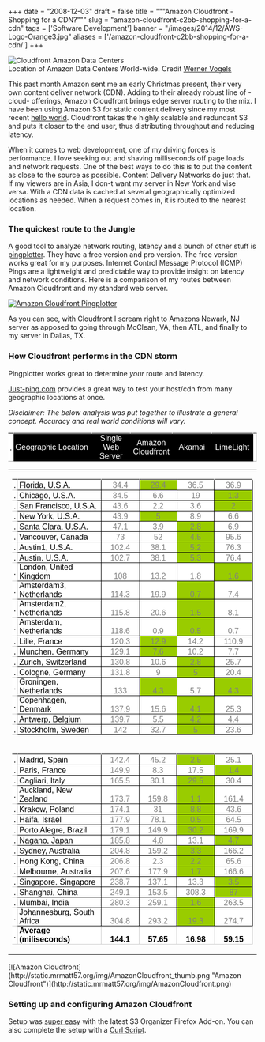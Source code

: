 
+++
date = "2008-12-03"
draft = false
title = """Amazon Cloudfront - Shopping for a CDN?"""
slug = "amazon-cloudfront-c2bb-shopping-for-a-cdn"
tags = ['Software Development']
banner = "/images/2014/12/AWS-Logo-Orange3.jpg"
aliases = ['/amazon-cloudfront-c2bb-shopping-for-a-cdn/']
+++


![Cloudfront Amazon Data Centers](http://static.mrmatt57.org/img/amazoncloudfront.jpg)<span id="credits">  
 Location of Amazon Data Centers World-wide. Credit [Werner Vogels](http://www.allthingsdistributed.com/2008/11/amazon_cloudfront.html)</span>

This past month Amazon sent me an early Christmas present, their very own content deliver network (CDN). Adding to their already robust line of -cloud- offerings, Amazon Cloudfront brings edge server routing to the mix. I have been using Amazon S3 for static content delivery since my most recent [hello world](http://mrmatt57.org/2008/01/16/hello-world-new-server-theme-content-collaboration/). Cloudfront takes the highly scalable and redundant S3 and puts it closer to the end user, thus distributing throughput and reducing latency.

When it comes to web development, one of my driving forces is performance. I love seeking out and shaving milliseconds off page loads and network requests. One of the best ways to do this is to put the content as close to the source as possible. Content Delivery Networks do just that. If my viewers are in Asia, I don-t want my server in New York and vise versa. With a CDN data is cached at several geographically optimized locations as needed. When a request comes in, it is routed to the nearest location.

### The quickest route to the Jungle

A good tool to analyze network routing, latency and a bunch of other stuff is [pingplotter](http://www.pingplotter.com/). They have a free version and pro version. The free version works great for my purposes. Internet Control Message Protocol (ICMP) Pings are a lightweight and predictable way to provide insight on latency and network conditions. Here is a comparison of my routes between Amazon Cloudfront and my standard web server.

[![Amazon Cloudfront Pingplotter](http://static.mrmatt57.org/img/pingplotter_thumb.jpg "Amazon Cloudfront Pingplotter")](http://static.mrmatt57.org/img/pingplotter.jpg)

As you can see, with Cloudfront I scream right to Amazons Newark, NJ server as apposed to going through McClean, VA, then ATL, and finally to my server in Dallas, TX.

### How Cloudfront performs in the CDN storm

Pingplotter works great to determine *your* route and latency.

[Just-ping.com](http://just-ping.com/) provides a great way to test your host/cdn from many geographic locations at once.

*Disclaimer: The below analysis was put together to illustrate a general concept. Accuracy and real world conditions will vary.*<link href="//spreadsheets.google.com/client/css/1899949536-trix_main.css" rel="stylesheet" type="text/css"></link><style>.tblGenFixed td {padding:0 3px;overflow:hidden;white-space:normal;letter-spacing:0;word-spacing:0;background-color:#fff;z-index:1;border-top:0px none;border-left:0px none;border-bottom:1px solid #CCC;border-right:1px solid #CCC;} .dn {display:none} .tblGenFixed td.s0 {background-color:white;font-family:arial,sans,sans-serif;font-size:100.0%;font-weight:normal;font-style:normal;color:#000000;text-decoration:none;text-align:left;vertical-align:bottom;white-space:normal;overflow:hidden;text-indent:0px;padding-left:3px;border-right:1px solid black;border-bottom:1px solid black;border-left:1px solid black;} .tblGenFixed td.s2 {background-color:#99cc00;font-family:arial,sans,sans-serif;font-size:100.0%;font-weight:normal;font-style:normal;color:#808080;text-decoration:none;text-align:center;vertical-align:bottom;white-space:normal;overflow:hidden;text-indent:0px;padding-left:3px;border-right:1px solid black;border-bottom:1px solid black;} .tblGenFixed td.s1 {background-color:white;font-family:arial,sans,sans-serif;font-size:100.0%;font-weight:normal;font-style:normal;color:#808080;text-decoration:none;text-align:center;vertical-align:bottom;white-space:normal;overflow:hidden;text-indent:0px;padding-left:3px;border-right:1px solid black;border-bottom:1px solid black;} .tblGenFixed td.s5 {background-color:white;font-family:arial,sans,sans-serif;font-size:100.0%;font-weight:bold;font-style:normal;color:#000000;text-decoration:none;text-align:center;vertical-align:bottom;white-space:normal;overflow:hidden;text-indent:0px;padding-left:3px;border-right:1px solid #CCC;border-bottom:1px solid #CCC;} .tblGenFixed td.s3 {background-color:white;font-family:arial,sans,sans-serif;font-size:100.0%;font-weight:normal;font-style:normal;text-decoration:none;vertical-align:bottom;white-space:normal;overflow:hidden;text-indent:0px;padding-left:3px;border-right:1px solid #CCC;border-bottom:1px solid #CCC;} .tblGenFixed td.s4 {background-color:white;font-family:arial,sans,sans-serif;font-size:100.0%;font-weight:bold;font-style:normal;color:#000000;text-decoration:none;text-align:left;vertical-align:bottom;white-space:normal;overflow:hidden;text-indent:0px;padding-left:3px;border-right:1px solid #CCC;border-bottom:1px solid #CCC;border-left:1px solid #CCC;} </style>

  
<table cellpadding="0" class="tblGenFixed colHead_0"><tr><td class="rShim" style="width:0;"></td><td class="rShim" style="width:184px;"></td><td class="rShim" style="width:81px;"></td><td class="rShim" style="width:81px;"></td><td class="rShim" style="width:81px;"></td><td class="rShim" style="width:81px;"></td><td class="rShim hdn" style="display:none;width:120px;"></td></tr><tr isfrozenrow="true"><td class="hd">.

</td><td style="background-color:#000000;font-family:arial,sans,sans-serif;font-size:100.0%;font-weight:normal;font-style:normal;color:#ffffff;text-decoration:none;text-align:left;vertical-align:middle;white-space:normal;overflow:hidden;text-indent:0px;padding-left:3px;border-top:1px solid black;border-right:1px solid black;border-bottom:1px solid black;border-left:1px solid black;;">Geographic Location</td><td style="background-color:#000000;font-family:arial,sans,sans-serif;font-size:100.0%;font-weight:normal;font-style:normal;color:#ffffff;text-decoration:none;text-align:center;vertical-align:middle;white-space:normal;overflow:hidden;text-indent:0px;padding-left:3px;border-top:1px solid black;border-right:1px solid black;border-bottom:1px solid black;;">Single Web Server</td><td style="background-color:#000000;font-family:arial,sans,sans-serif;font-size:100.0%;font-weight:normal;font-style:normal;color:#ffffff;text-decoration:none;text-align:center;vertical-align:middle;white-space:normal;overflow:hidden;text-indent:0px;padding-left:3px;border-top:1px solid black;border-right:1px solid black;border-bottom:1px solid black;;">Amazon Cloudfront</td><td style="background-color:#000000;font-family:arial,sans,sans-serif;font-size:100.0%;font-weight:normal;font-style:normal;color:#ffffff;text-decoration:none;text-align:center;vertical-align:middle;white-space:normal;overflow:hidden;text-indent:0px;padding-left:3px;border-top:1px solid black;border-right:1px solid black;border-bottom:1px solid black;;">Akamai</td><td style="background-color:#000000;font-family:arial,sans,sans-serif;font-size:100.0%;font-weight:normal;font-style:normal;color:#ffffff;text-decoration:none;text-align:center;vertical-align:middle;white-space:normal;overflow:hidden;text-indent:0px;padding-left:3px;border-top:1px solid black;border-right:1px solid black;border-bottom:1px solid black;;">LimeLight</td><td class="dn" style="background-color:white;font-family:arial,sans,sans-serif;font-size:100.0%;font-weight:normal;font-style:normal;text-decoration:none;vertical-align:middle;white-space:normal;overflow:hidden;text-indent:0px;padding-left:3px;border-top:1px solid #CCC;border-right:1px solid #CCC;border-bottom:1px solid #CCC;;"></td><td class="headerEnd"></td></tr><tr id="sortBar_0"><td class="sortBar"></td><td class="sortBar"></td><td class="sortBar"></td><td class="sortBar"></td><td class="sortBar"></td><td class="sortBar"></td><td class="sortBar" style="display:none;"></td><td class="headerEnd"></td></tr></table><table border="0" cellpadding="0" cellspacing="0" id="tblMain"><tr><td><table border="0" cellpadding="0" cellspacing="0" class="tblGenFixed" id="tblMain_0"><tr><td class="rShim" style="width:0;"></td><td class="rShim" style="width:184px;"></td><td class="rShim" style="width:81px;"></td><td class="rShim" style="width:81px;"></td><td class="rShim" style="width:81px;"></td><td class="rShim" style="width:81px;"></td><td class="rShim hdn" style="display:none;width:120px;"></td></tr><tr><td class="hd">.

</td><td class="s0 "> Florida, U.S.A.</td><td class="s1 ">34.4</td><td class="s2 ">29.4</td><td class="s1 ">36.5</td><td class="s1 ">36.9</td><td class="s3 dn"></td></tr><tr><td class="hd">.

</td><td class="s0 "> Chicago, U.S.A.</td><td class="s1 ">34.5</td><td class="s1 ">6.6</td><td class="s1 ">19</td><td class="s2 ">1.3</td><td class="s3 dn"></td></tr><tr><td class="hd">.

</td><td class="s0 "> San Francisco, U.S.A.</td><td class="s1 ">43.6</td><td class="s1 ">2.2</td><td class="s1 ">3.6</td><td class="s2 ">2</td><td class="s3 dn"></td></tr><tr><td class="hd">.

</td><td class="s0 "> New York, U.S.A.</td><td class="s1 ">43.9</td><td class="s2 ">5</td><td class="s1 ">8.9</td><td class="s1 ">6.6</td><td class="s3 dn"></td></tr><tr><td class="hd">.

</td><td class="s0 "> Santa Clara, U.S.A.</td><td class="s1 ">47.1</td><td class="s1 ">3.9</td><td class="s2 ">2.8</td><td class="s1 ">6.9</td><td class="s3 dn"></td></tr><tr><td class="hd">.

</td><td class="s0 "> Vancouver, Canada</td><td class="s1 ">73</td><td class="s1 ">52</td><td class="s2 ">4.5</td><td class="s1 ">95.6</td><td class="s3 dn"></td></tr><tr><td class="hd">.

</td><td class="s0 "> Austin1, U.S.A.</td><td class="s1 ">102.4</td><td class="s1 ">38.1</td><td class="s2 ">5.2</td><td class="s1 ">76.3</td><td class="s3 dn"></td></tr><tr><td class="hd">.

</td><td class="s0 "> Austin, U.S.A.</td><td class="s1 ">102.7</td><td class="s1 ">38.1</td><td class="s2 ">5.3</td><td class="s1 ">76.4</td><td class="s3 dn"></td></tr><tr><td class="hd">.

</td><td class="s0 "> London, United Kingdom</td><td class="s1 ">108</td><td class="s1 ">13.2</td><td class="s1 ">1.8</td><td class="s2 ">1.6</td><td class="s3 dn"></td></tr><tr><td class="hd">.

</td><td class="s0 "> Amsterdam3, Netherlands</td><td class="s1 ">114.3</td><td class="s1 ">19.9</td><td class="s2 ">0.7</td><td class="s1 ">7.4</td><td class="s3 dn"></td></tr><tr><td class="hd">.

</td><td class="s0 "> Amsterdam2, Netherlands</td><td class="s1 ">115.8</td><td class="s1 ">20.6</td><td class="s2 ">1.5</td><td class="s1 ">8.1</td><td class="s3 dn"></td></tr><tr><td class="hd">.

</td><td class="s0 "> Amsterdam, Netherlands</td><td class="s1 ">118.6</td><td class="s1 ">0.9</td><td class="s2 ">0.5</td><td class="s1 ">0.7</td><td class="s3 dn"></td></tr><tr><td class="hd">.

</td><td class="s0 "> Lille, France</td><td class="s1 ">120.3</td><td class="s2 ">12.9</td><td class="s1 ">14.2</td><td class="s1 ">110.9</td><td class="s3 dn"></td></tr><tr><td class="hd">.

</td><td class="s0 "> Munchen, Germany</td><td class="s1 ">129.1</td><td class="s2 ">7.6</td><td class="s1 ">10.2</td><td class="s1 ">7.7</td><td class="s3 dn"></td></tr><tr><td class="hd">.

</td><td class="s0 "> Zurich, Switzerland</td><td class="s1 ">130.8</td><td class="s1 ">10.6</td><td class="s2 ">2.8</td><td class="s1 ">25.7</td><td class="s3 dn"></td></tr><tr><td class="hd">.

</td><td class="s0 "> Cologne, Germany</td><td class="s1 ">131.8</td><td class="s1 ">9</td><td class="s2 ">5</td><td class="s1 ">20.4</td><td class="s3 dn"></td></tr><tr><td class="hd">.

</td><td class="s0 "> Groningen, Netherlands</td><td class="s1 ">133</td><td class="s2 ">4.3</td><td class="s1 ">5.7</td><td class="s2 ">4.3</td><td class="s3 dn"></td></tr><tr><td class="hd">.

</td><td class="s0 "> Copenhagen, Denmark</td><td class="s1 ">137.9</td><td class="s1 ">15.6</td><td class="s2 ">4.1</td><td class="s1 ">25.3</td><td class="s3 dn"></td></tr><tr><td class="hd">.

</td><td class="s0 "> Antwerp, Belgium</td><td class="s1 ">139.7</td><td class="s1 ">5.5</td><td class="s2 ">4.2</td><td class="s1 ">4.4</td><td class="s3 dn"></td></tr><tr><td class="hd">.

</td><td class="s0 "> Stockholm, Sweden</td><td class="s1 ">142</td><td class="s1 ">32.7</td><td class="s2 ">5</td><td class="s1 ">23.6</td><td class="s3 dn"></td></tr></table></td></tr><tr><td><table border="0" cellpadding="0" cellspacing="0" class="tblGenFixed" id="tblMain_1"><tr><td class="rShim" style="width:0;"></td><td class="rShim" style="width:184px;"></td><td class="rShim" style="width:81px;"></td><td class="rShim" style="width:81px;"></td><td class="rShim" style="width:81px;"></td><td class="rShim" style="width:81px;"></td><td class="rShim hdn" style="display:none;width:120px;"></td></tr><tr><td class="hd">.

</td><td class="s0 "> Madrid, Spain</td><td class="s1 ">142.4</td><td class="s1 ">45.2</td><td class="s2 ">2.5</td><td class="s1 ">25.1</td><td class="s3 dn"></td></tr><tr><td class="hd">.

</td><td class="s0 "> Paris, France</td><td class="s1 ">149.9</td><td class="s1 ">8.3</td><td class="s1 ">17.5</td><td class="s2 ">1.4</td><td class="s3 dn"></td></tr><tr><td class="hd">.

</td><td class="s0 "> Cagliari, Italy</td><td class="s1 ">165.5</td><td class="s1 ">30.1</td><td class="s2 ">29.5</td><td class="s1 ">30.4</td><td class="s3 dn"></td></tr><tr><td class="hd">.

</td><td class="s0 "> Auckland, New Zealand</td><td class="s1 ">173.7</td><td class="s1 ">159.8</td><td class="s2 ">1.1</td><td class="s1 ">161.4</td><td class="s3 dn"></td></tr><tr><td class="hd">.

</td><td class="s0 "> Krakow, Poland</td><td class="s1 ">174.1</td><td class="s1 ">31</td><td class="s2 ">8.8</td><td class="s1 ">43.6</td><td class="s3 dn"></td></tr><tr><td class="hd">.

</td><td class="s0 "> Haifa, Israel</td><td class="s1 ">177.9</td><td class="s1 ">78.1</td><td class="s2 ">0.5</td><td class="s1 ">64.5</td><td class="s3 dn"></td></tr><tr><td class="hd">.

</td><td class="s0 "> Porto Alegre, Brazil</td><td class="s1 ">179.1</td><td class="s1 ">149.9</td><td class="s2 ">30.2</td><td class="s1 ">169.9</td><td class="s3 dn"></td></tr><tr><td class="hd">.

</td><td class="s0 "> Nagano, Japan</td><td class="s1 ">185.8</td><td class="s1 ">4.8</td><td class="s1 ">13.1</td><td class="s2 ">4.7</td><td class="s3 dn"></td></tr><tr><td class="hd">.

</td><td class="s0 "> Sydney, Australia</td><td class="s1 ">204.8</td><td class="s1 ">159.2</td><td class="s2 ">3.3</td><td class="s1 ">166.2</td><td class="s3 dn"></td></tr><tr><td class="hd">.

</td><td class="s0 "> Hong Kong, China</td><td class="s1 ">206.8</td><td class="s1 ">2.3</td><td class="s2 ">2.2</td><td class="s1 ">65.6</td><td class="s3 dn"></td></tr><tr><td class="hd">.

</td><td class="s0 "> Melbourne, Australia</td><td class="s1 ">207.6</td><td class="s1 ">177.9</td><td class="s2 ">1.7</td><td class="s1 ">166.6</td><td class="s3 dn"></td></tr><tr><td class="hd">.

</td><td class="s0 "> Singapore, Singapore</td><td class="s1 ">238.7</td><td class="s1 ">137.1</td><td class="s1 ">13.3</td><td class="s2 ">3.5</td><td class="s3 dn"></td></tr><tr><td class="hd">.

</td><td class="s0 "> Shanghai, China</td><td class="s1 ">249.1</td><td class="s1 ">153.5</td><td class="s1 ">308.3</td><td class="s2 ">87</td><td class="s3 dn"></td></tr><tr><td class="hd">.

</td><td class="s0 "> Mumbai, India</td><td class="s1 ">280.3</td><td class="s1 ">259.1</td><td class="s2 ">1.6</td><td class="s1 ">263.5</td><td class="s3 dn"></td></tr><tr><td class="hd">.

</td><td class="s0 "> Johannesburg, South Africa</td><td class="s1 ">304.8</td><td class="s1 ">293.2</td><td class="s2 ">19.3</td><td class="s1 ">274.7</td><td class="s3 dn"></td></tr><tr><td class="hd">.

</td><td class="s4 ">Average (miliseconds)</td><td class="s5 ">144.1</td><td class="s5 ">57.65</td><td class="s5 ">16.98</td><td class="s5 ">59.15</td><td class="dn"></td></tr></table></td></tr></table>[![Amazon Cloudfront](http://static.mrmatt57.org/img/AmazonCloudfront_thumb.png "Amazon Cloudfront")](http://static.mrmatt57.org/img/AmazonCloudfront.png)

### Setting up and configuring Amazon Cloudfront

Setup was [super easy](http://www.labnol.org/internet/setup-content-delivery-network-with-amazon-s3-cloudfront/5446/) with the latest S3 Organizer Firefox Add-on. You can also complete the setup with a [Curl Script](http://docs.amazonwebservices.com/AmazonCloudFront/latest/GettingStartedGuide/index.html?ToolsYouNeed.html).




